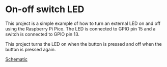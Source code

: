 # On-off switch LED

This project is a simple example of how to turn an external LED on and off using the Raspberry Pi Pico. The LED is connected to GPIO pin 15 and a switch is connected to GPIO pin 13.

This project turns the LED on when the button is pressed and off when the button is pressed again.

[Schematic](../../schematics/button-led-schematic.png)
